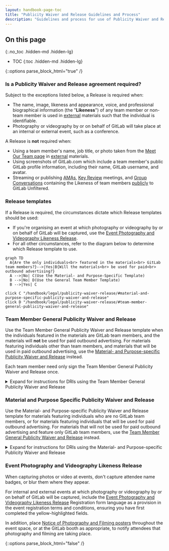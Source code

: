 ```yaml
---
layout: handbook-page-toc
title: "Publicity Waiver and Release Guidelines and Process"
description: "Guidelines and process for use of Publicity Waiver and Release agreements"
---
```


## On this page
{:.no_toc .hidden-md .hidden-lg}

- TOC
{:toc .hidden-md .hidden-lg}

{::options parse_block_html="true" /}

### Is a Publicity Waiver and Release agreement required?

Subject to the exceptions listed below, a Release is required when:  
- The name, image, likeness and appearance, voice, and professional biographical information (the "**Likeness**") of any team member or non-team member is used in [external](/handbook/legal/materials-legal-review-process/#external-vs-internal-use) materials such that the individual is identifiable.
- Photography or videography by or on behalf of GitLab will take place at an internal or external event, such as a conference. 

A Release is **not** required when:
- Using a team member's name, job title, or photo taken from the [Meet Our Team page](about.gitlab.com/company/team/) in [external](/handbook/legal/materials-legal-review-process/#external-vs-internal-use) materials.
- Using screenshots of GitLab.com which include a team member's public GitLab profile information, including their name, GitLab username, and avatar.
- Streaming or publishing [AMAs](/handbook/communication/ask-me-anything/), [Key Review](/handbook/key-review/) meetings, and [Group Conversations](/handbook/group-conversations/) containing the Likeness of team members [publicly](/handbook/marketing/marketing-operations/youtube/#visibility) to GitLab Unfiltered.   

### Release templates
If a Release is required, the circumstances dictate which Release templates should be used:
- If you're organising an event at which photography or videography by or on behalf of GitLab will be captured, use the [Event Photography and Videography Likeness Release](./#event-photograph-and-videography-likeness-release).
- For all other circumstances, refer to the diagram below to determine which Release template to use.

```mermaid
graph TD
  A{Are the only individuals<br> featured in the materials<br> GitLab team members?}-->|Yes|B{Will the materials<br> be used for paid<br> outbound advertising?}
  A -->|No| C(Use the Material- and Purpose-Specific Template)
  B -->|No| D(Use the General Team Member Template)
  B -->|Yes| C

click C "/handbook/legal/publicity-waiver-release/#material-and-purpose-specific-publicity-waiver-and-release"
click D "/handbook/legal/publicity-waiver-release/#team-member-general-publicity-waiver-and-release"
```

### Team Member General Publicity Waiver and Release
Use the Team Member General Publicity Waiver and Release template when the individuals featured in the materials are GitLab team members, and the materials will **not** be used for paid outbound advertising. For materials featuring individuals other than team members, and materials that will be used in paid outbound advertising, use the [Material- and Purpose-specific Publicity Waiver and Release](./#material--and-purpose-specific-publicity-waiver-and-release) instead.  

Each team member need only sign the Team Member General Publicity Waiver and Release once.

<details>
<summary markdown="span">Expand for instructions for DRIs using the Team Member General Publicity Waiver and Release</summary>
1. Search the [GitLab Team Member General Publicity Waiver and Release Tracker](https://docs.google.com/spreadsheets/d/1fOENNDeCoAzXSdHIcD7GGJnwpUYL1qlqzwB1WbHrdlg/edit#gid=249560389) to determine whether a Release is already in place with the team members featured in the materials. If a Release is in place with all team members featured, no further action is required as the requisite Releases are already in place.

1. If no Release is in place, send the [Team Member General Publicity Waiver and Release form](https://docs.google.com/forms/d/1QACcbwfmEZzGSvBQ-UzPtQjsgduSxy5B5cV-C0DUmWs/edit) to all team members feaured in the materials.
1. Team members featured in the materials review the Release and complete the form.
1. Once all team members featured in the materials have completed the form accepting the Release, verify this in the [Tracker](https://docs.google.com/spreadsheets/d/1fOENNDeCoAzXSdHIcD7GGJnwpUYL1qlqzwB1WbHrdlg/edit#gid=249560389).
</details>

### Material and Purpose Specific Publicity Waiver and Release
Use the Material- and Purpose-specific Publicity Waiver and Release template for materials featuring individuals who are no GitLab team members, or for materials featuring individuals that will be used for paid outbound advertising. For materials that will not be used for paid outbound advertising and feature only GitLab team members, use the [Team Member General Publicity Waiver and Release](./#team-member-general-publicity-waiver-and-release) instead.

<details>
<summary markdown="span">Expand for instructions for DRIs using the Material- and Purpose-specific Publicity Waiver and Release</summary>
1. If you don't have DocuSign access, open an [Access Request](/handbook/business-technology/team-member-enablement/onboarding-access-requests/access-requests/) to get it.

1. Once you has DocuSign access, access the [Material- and Purpose-specific Publicity Waiver and Release template](https://app.docusign.com/templates/details/0716de66-3f1e-4969-b305-4562b9af665d).
1. Click `USE`.
1. On the `Recipients` page:
   - Under `DRI`, enter your name and GitLab email address;
   - Under `Signatory` enter the name and email address of the individuals featured in the materials who needs to sign the Release; and
   - Under `Email Message`, enter a message to the signatory explaining the purpose of the Release and asking them to sign it.
1. Click `ADVANCED EDIT`. 
1. On the following page, click `NEXT`.
1. On page 2 of the Release, you as the DRI, complete the definition of `Materials`:
    - Describe the specific topic(s) that the materials covers, e.g., "Video: Jane Doe discusses the topic, "Explaining Kubernetes." 
1. On page 2 of the Release, you as the DRI, complete the definition of `Authorized Purposes`:
    - All purposes
    - Describe a specific purpose, e.g., "Video: For use in 2022 - 2023 Partner campaigns." (Note that if you include a specified purpose, the material can only be used for the specific purpose, and no other.) 
1. Click `SEND`.
1. You will be notified by email when the Signatory has signed the Release.
1. Upload the signed Release to the relevant issue.  If there's no issue, send a copy of the signed Release to intellectualproperty@gitlab.com.
1. Repeat this process for each individual appearing in the materials. If you need to obtain Releases for the same materials from 10 or more individuals, reach out to [#legal in Slack](https://app.slack.com/client/T02592416/C78E74A6L) to discuss bulk sending.   
</details>

### Event Photography and Videography Likeness Release
When capturing photos or video at events, don't capture attendee name badges, or blur them where they appear.

For internal and external events at which photography or videography by or on behalf of GitLab will be captured, include the [Event Photography and Videography Likeness Release](https://docs.google.com/document/d/11ihdyShiPngTZg9gtl2LvoU6Uixp2ohEE5mVQEv18NM/edit) Registration form language as a provision in the event registration terms and conditions, ensuring you have first completed the yellow-highlighted fields. 

In addition, place [Notice of Photography and Filming posters](https://docs.google.com/document/d/11ihdyShiPngTZg9gtl2LvoU6Uixp2ohEE5mVQEv18NM/edit#bookmark=id.9bgkjm7gij8e) throughout the event space, or at the GitLab booth as appropriate, to notify attendees that photography and filming are taking place.

{::options parse_block_html="false" /}
